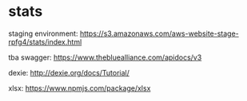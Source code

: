 # stats

staging environment: https://s3.amazonaws.com/aws-website-stage-rpfg4/stats/index.html

tba swagger: https://www.thebluealliance.com/apidocs/v3

dexie: http://dexie.org/docs/Tutorial/

xlsx: https://www.npmjs.com/package/xlsx
